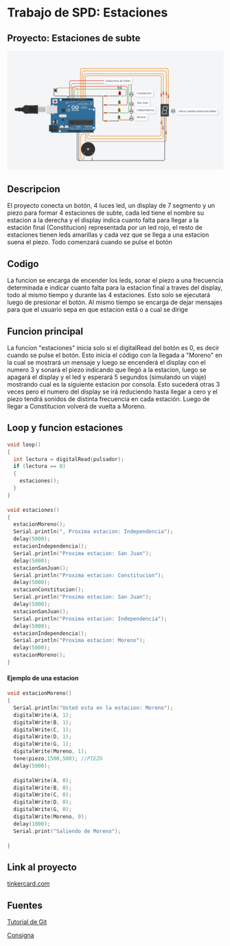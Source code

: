 # Trabajo de SPD: Estaciones

## Proyecto: Estaciones de subte

![Arduino con estaciones de subte](Estaciones.png)

## Descripcion

El proyecto conecta un botón, 4 luces led, un display de 7 segmento y un piezo para formar 4 estaciones de subte, cada led tiene el nombre su estacion a la derecha y el display indica cuanto falta para llegar a la estación final (Constitucion) representada por un led rojo, el resto de estaciones tienen leds amarillas y cada vez que se llega a una estacion suena el piezo. Todo comenzará cuando se pulse el botón

## Codigo

La funcion se encarga de encender los leds, sonar el piezo a una frecuencia determinada e indicar cuanto falta para la estacion final a traves del display, todo al mismo tiempo y durante las 4 estaciones. Esto solo se ejecutará luego de presionar el botón. Al mismo tiempo se encarga de dejar mensajes para que el usuario sepa en que estacion está o a cual se dirige

## Funcion principal

La funcion "estaciones" inicia solo si el digitalRead del botón es 0, es decir cuando se pulse el botón. Esto inicia el código con  la llegada a "Moreno" en la cual se mostrará un mensaje y luego se encenderá el display con el numero 3 y sonará el piezo indicando que llegó a la estacion, luego se apagará el display y el led y esperará 5 segundos (simulando un viaje) mostrando cual es la siguiente estacion por consola. 
Esto sucederá otras 3 veces pero el numero del display se irá reduciendo hasta llegar a cero y el piezo tendrá sonidos de distinta frecuencia en cada estación. Luego de llegar a Constitucion volverá de vuelta a Moreno.

## Loop y funcion estaciones

```C++
void loop()
{
  int lectura = digitalRead(pulsador);
  if (lectura == 0)
  {
  	estaciones();
  }
} 

void estaciones()
{
  estacionMoreno();
  Serial.println(", Proxima estacion: Independencia");
  delay(5000);
  estacionIndependencia();
  Serial.println("Proxima estacion: San Juan");
  delay(5000);
  estacionSanJuan();
  Serial.println("Proxima estacion: Constitucion");
  delay(5000);
  estacionConstitucion();
  Serial.println("Proxima estacion: San Juan");
  delay(5000);
  estacionSanJuan();
  Serial.println("Proxima estacion: Independencia");
  delay(5000);
  estacionIndependencia();
  Serial.println("Proxima estacion: Moreno");
  delay(5000);
  estacionMoreno();
}
```

#### Ejemplo de una estacion

```C++
void estacionMoreno()
{
  Serial.println("Usted esta en la estacion: Moreno");
  digitalWrite(A, 1);
  digitalWrite(B, 1);
  digitalWrite(C, 1);
  digitalWrite(D, 1);
  digitalWrite(G, 1);
  digitalWrite(Moreno, 1);
  tone(piezo,1500,500); //PIEZO
  delay(5000);
    
  digitalWrite(A, 0);
  digitalWrite(B, 0);
  digitalWrite(C, 0);
  digitalWrite(D, 0);
  digitalWrite(G, 0);
  digitalWrite(Moreno, 0);
  delay(1000);
  Serial.print("Saliendo de Moreno");

}
```

## Link al proyecto

[tinkercard.com](https://www.tinkercad.com/things/5vcOcCOViFm-proyectospd2/editel?sharecode=ezKy-Gj_HaXjGMUgHvVlT-GJep9lFgq2OqNDjspLViE)

## Fuentes

[Tutorial de Git](https://www.youtube.com/watch?v=oxaH9CFpeEE)

[Consigna](https://docs.google.com/document/d/1QUrNz4aSNclbVyzF3rY5Ou-MX76enlGj5Y95jY3h6KY/edit?pli=1)
